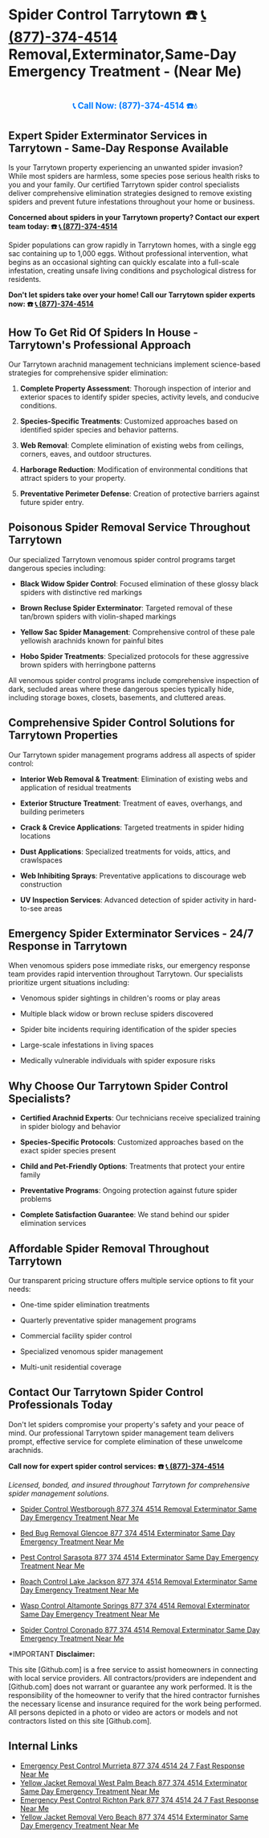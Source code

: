 # Spider Control Tarrytown ☎️ [📞 (877)-374-4514](https://pest-control-4514.netlify.app) Removal,Exterminator,Same-Day Emergency Treatment - (Near Me)
# 

<p align="center" style="font-size: 1.2em; font-weight: bold; margin: 20px 0;">
  <a href="https://pest-control-4514.netlify.app" target="_blank" style="color: #007BFF; text-decoration: none;">📞 Call Now: (877)-374-4514 ☎️💧</a>
</p>

## Expert Spider Exterminator Services in Tarrytown - Same-Day Response Available

Is your Tarrytown property experiencing an unwanted spider invasion? While most spiders are harmless, some species pose serious health risks to you and your family. Our certified Tarrytown spider control specialists deliver comprehensive elimination strategies designed to remove existing spiders and prevent future infestations throughout your home or business.

**Concerned about spiders in your Tarrytown property? Contact our expert team today: ☎️ [📞 (877)-374-4514](https://pest-control-4514.netlify.app)**

Spider populations can grow rapidly in Tarrytown homes, with a single egg sac containing up to 1,000 eggs. Without professional intervention, what begins as an occasional sighting can quickly escalate into a full-scale infestation, creating unsafe living conditions and psychological distress for residents.

**Don't let spiders take over your home! Call our Tarrytown spider experts now: ☎️ [📞 (877)-374-4514](https://pest-control-4514.netlify.app)**

## How To Get Rid Of Spiders In House - Tarrytown's Professional Approach

Our Tarrytown arachnid management technicians implement science-based strategies for comprehensive spider elimination:

1. **Complete Property Assessment**: Thorough inspection of interior and exterior spaces to identify spider species, activity levels, and conducive conditions.

2. **Species-Specific Treatments**: Customized approaches based on identified spider species and behavior patterns.

3. **Web Removal**: Complete elimination of existing webs from ceilings, corners, eaves, and outdoor structures.

4. **Harborage Reduction**: Modification of environmental conditions that attract spiders to your property.

5. **Preventative Perimeter Defense**: Creation of protective barriers against future spider entry.

## Poisonous Spider Removal Service Throughout Tarrytown

Our specialized Tarrytown venomous spider control programs target dangerous species including:

- **Black Widow Spider Control**: Focused elimination of these glossy black spiders with distinctive red markings

- **Brown Recluse Spider Exterminator**: Targeted removal of these tan/brown spiders with violin-shaped markings

- **Yellow Sac Spider Management**: Comprehensive control of these pale yellowish arachnids known for painful bites

- **Hobo Spider Treatments**: Specialized protocols for these aggressive brown spiders with herringbone patterns

All venomous spider control programs include comprehensive inspection of dark, secluded areas where these dangerous species typically hide, including storage boxes, closets, basements, and cluttered areas.

## Comprehensive Spider Control Solutions for Tarrytown Properties

Our Tarrytown spider management programs address all aspects of spider control:

- **Interior Web Removal & Treatment**: Elimination of existing webs and application of residual treatments

- **Exterior Structure Treatment**: Treatment of eaves, overhangs, and building perimeters

- **Crack & Crevice Applications**: Targeted treatments in spider hiding locations

- **Dust Applications**: Specialized treatments for voids, attics, and crawlspaces

- **Web Inhibiting Sprays**: Preventative applications to discourage web construction

- **UV Inspection Services**: Advanced detection of spider activity in hard-to-see areas

## Emergency Spider Exterminator Services - 24/7 Response in Tarrytown

When venomous spiders pose immediate risks, our emergency response team provides rapid intervention throughout Tarrytown. Our specialists prioritize urgent situations including:

- Venomous spider sightings in children's rooms or play areas

- Multiple black widow or brown recluse spiders discovered

- Spider bite incidents requiring identification of the spider species

- Large-scale infestations in living spaces

- Medically vulnerable individuals with spider exposure risks

## Why Choose Our Tarrytown Spider Control Specialists?

- **Certified Arachnid Experts**: Our technicians receive specialized training in spider biology and behavior

- **Species-Specific Protocols**: Customized approaches based on the exact spider species present

- **Child and Pet-Friendly Options**: Treatments that protect your entire family

- **Preventative Programs**: Ongoing protection against future spider problems

- **Complete Satisfaction Guarantee**: We stand behind our spider elimination services

## Affordable Spider Removal Throughout Tarrytown

Our transparent pricing structure offers multiple service options to fit your needs:

- One-time spider elimination treatments

- Quarterly preventative spider management programs

- Commercial facility spider control

- Specialized venomous spider management

- Multi-unit residential coverage

## Contact Our Tarrytown Spider Control Professionals Today

Don't let spiders compromise your property's safety and your peace of mind. Our professional Tarrytown spider management team delivers prompt, effective service for complete elimination of these unwelcome arachnids.

**Call now for expert spider control services: ☎️ [📞 (877)-374-4514](https://pest-control-4514.netlify.app)**

*Licensed, bonded, and insured throughout Tarrytown for comprehensive spider management solutions.*


- [Spider Control Westborough 877 374 4514 Removal Exterminator Same Day Emergency Treatment Near Me](https://github.com/allyoucaneatsushiin/pest-control/blob/main/Spider-Control-Westborough-877-374-4514-Removal-Exterminator-Same-Day-Emergency-Treatment-Near-Me.md)
- [Bed Bug Removal Glencoe 877 374 4514 Exterminator Same Day Emergency Treatment Near Me](https://github.com/allyoucaneatsushiin/pest-control/blob/main/Bed-Bug-Removal-Glencoe-877-374-4514-Exterminator-Same-Day-Emergency-Treatment-Near-Me.md)
- [Pest Control Sarasota 877 374 4514 Exterminator Same Day Emergency Treatment Near Me](https://github.com/allyoucaneatsushiin/pest-control/blob/main/Pest-Control-Sarasota-877-374-4514-Exterminator-Same-Day-Emergency-Treatment-Near-Me.md)


- [Roach Control Lake Jackson 877 374 4514 Removal Exterminator Same Day Emergency Treatment Near Me](https://github.com/allyoucaneatsushiin/pest-control/blob/main/Roach-Control-Lake-Jackson-877-374-4514-Removal-Exterminator-Same-Day-Emergency-Treatment-Near-Me.md)
- [Wasp Control Altamonte Springs 877 374 4514 Removal Exterminator Same Day Emergency Treatment Near Me](https://github.com/allyoucaneatsushiin/pest-control/blob/main/Wasp-Control-Altamonte-Springs-877-374-4514-Removal-Exterminator-Same-Day-Emergency-Treatment-Near-Me.md)
- [Spider Control Coronado 877 374 4514 Removal Exterminator Same Day Emergency Treatment Near Me](https://github.com/allyoucaneatsushiin/pest-control/blob/main/Spider-Control-Coronado-877-374-4514-Removal-Exterminator-Same-Day-Emergency-Treatment-Near-Me.md)


*IMPORTANT **Disclaimer:**  

This site [Github.com] is a free service to assist homeowners in connecting with local service providers. All contractors/providers are independent and [Github.com] does not warrant or guarantee any work performed. It is the responsibility of the homeowner to verify that the hired contractor furnishes the necessary license and insurance required for the work being performed. All persons depicted in a photo or video are actors or models and not contractors listed on this site [Github.com].


## Internal Links
- [Emergency Pest Control Murrieta 877 374 4514 24 7 Fast Response Near Me](https://github.com/allyoucaneatsushiin/pest-control/blob/main/Emergency-Pest-Control-Murrieta-877-374-4514-24-7-Fast-Response-Near-Me.md)
- [Yellow Jacket Removal West Palm Beach 877 374 4514 Exterminator Same Day Emergency Treatment Near Me](https://github.com/allyoucaneatsushiin/pest-control/blob/main/Yellow-Jacket-Removal-West-Palm-Beach-877-374-4514-Exterminator-Same-Day-Emergency-Treatment-Near-Me.md)
- [Emergency Pest Control Richton Park 877 374 4514 24 7 Fast Response Near Me](https://github.com/allyoucaneatsushiin/pest-control/blob/main/Emergency-Pest-Control-Richton-Park-877-374-4514-24-7-Fast-Response-Near-Me.md)
- [Yellow Jacket Removal Vero Beach 877 374 4514 Exterminator Same Day Emergency Treatment Near Me](https://github.com/allyoucaneatsushiin/pest-control/blob/main/Yellow-Jacket-Removal-Vero-Beach-877-374-4514-Exterminator-Same-Day-Emergency-Treatment-Near-Me.md)
